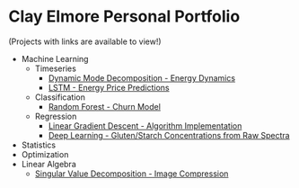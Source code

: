 # Clay Elmore Personal Portfolio

(Projects with links are available to view!)

* Machine Learning
  * Timeseries
    * [Dynamic Mode Decomposition - Energy Dynamics](https://github.com/celmore25/portfolio/blob/master/Notebooks/machine_learning/DMD_Energy_Prices.ipynb)
    * [LSTM - Energy Price Predictions](https://github.com/celmore25/portfolio/blob/master/Notebooks/machine_learning/LSTM_Energy_Prices.ipynb)
  * Classification
    * [Random Forest - Churn Model](https://github.com/celmore25/portfolio/blob/master/Notebooks/machine_learning/Random_Forest_Banks.ipynb)
  * Regression
    * [Linear Gradient Descent - Algorithm Implementation](https://github.com/celmore25/portfolio/blob/master/Notebooks/machine_learning/linear_gradient_descent.ipynb)
    * [Deep Learning - Gluten/Starch Concentrations from Raw Spectra](https://github.com/celmore25/portfolio/blob/master/Notebooks/machine_learning/NN_Gluten_Starch.ipynb)
* Statistics
* Optimization
* Linear Algebra
  * [Singular Value Decomposition - Image Compression](https://github.com/celmore25/portfolio/blob/master/Notebooks/linear_algebra/SVD_Image_Compression.ipynb)
